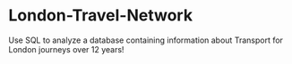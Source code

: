 # London-Travel-Network
Use SQL to analyze a database containing information about Transport for London journeys over 12 years!
